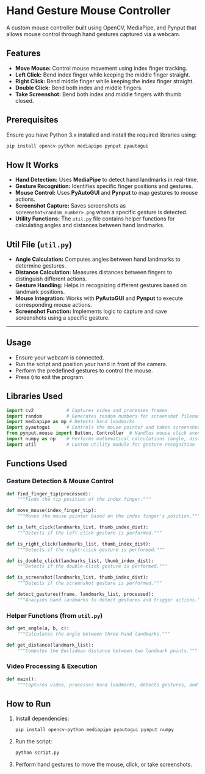 # Hand Gesture Mouse Controller  

A custom mouse controller built using OpenCV, MediaPipe, and Pynput that allows mouse control through hand gestures captured via a webcam.  

## Features  
- **Move Mouse:** Control mouse movement using index finger tracking.  
- **Left Click:** Bend index finger while keeping the middle finger straight.  
- **Right Click:** Bend middle finger while keeping the index finger straight.  
- **Double Click:** Bend both index and middle fingers.  
- **Take Screenshot:** Bend both index and middle fingers with thumb closed.  

## Prerequisites  
Ensure you have Python 3.x installed and install the required libraries using:  

```bash
pip install opencv-python mediapipe pynput pyautogui
```

## How It Works  
- **Hand Detection:** Uses **MediaPipe** to detect hand landmarks in real-time.  
- **Gesture Recognition:** Identifies specific finger positions and gestures.  
- **Mouse Control:** Uses **PyAutoGUI** and **Pynput** to map gestures to mouse actions.  
- **Screenshot Capture:** Saves screenshots as `screenshot<random_number>.png` when a specific gesture is detected.  
- **Utility Functions:** The `util.py` file contains helper functions for calculating angles and distances between hand landmarks.  

## Util File (`util.py`)  
- **Angle Calculation:** Computes angles between hand landmarks to determine gestures.  
- **Distance Calculation:** Measures distances between fingers to distinguish different actions.  
- **Gesture Handling:** Helps in recognizing different gestures based on landmark positions.  
- **Mouse Integration:** Works with **PyAutoGUI** and **Pynput** to execute corresponding mouse actions.  
- **Screenshot Function:** Implements logic to capture and save screenshots using a specific gesture.

---
## Usage
- Ensure your webcam is connected.
- Run the script and position your hand in front of the camera.
- Perform the predefined gestures to control the mouse.
- Press `Q` to exit the program.

## Libraries Used

```python
import cv2            # Captures video and processes frames
import random         # Generates random numbers for screenshot filenames
import mediapipe as mp # Detects hand landmarks
import pyautogui      # Controls the mouse pointer and takes screenshots
from pynput.mouse import Button, Controller  # Handles mouse click events
import numpy as np    # Performs mathematical calculations (angle, distance)
import util           # Custom utility module for gesture recognition
```

## Functions Used

### Gesture Detection & Mouse Control

```python
def find_finger_tip(processed):
    """Finds the tip position of the index finger."""
```

```python
def move_mouse(index_finger_tip):
    """Moves the mouse pointer based on the index finger's position."""
```

```python
def is_left_click(landmarks_list, thumb_index_dist):
    """Detects if the left-click gesture is performed."""
```

```python
def is_right_click(landmarks_list, thumb_index_dist):
    """Detects if the right-click gesture is performed."""
```

```python
def is_double_click(landmarks_list, thumb_index_dist):
    """Detects if the double-click gesture is performed."""
```

```python
def is_screenshot(landmarks_list, thumb_index_dist):
    """Detects if the screenshot gesture is performed."""
```

```python
def detect_gestures(frame, landmarks_list, processed):
    """Analyzes hand landmarks to detect gestures and trigger actions."""
```

### Helper Functions (from `util.py`)

```python
def get_angle(a, b, c):
    """Calculates the angle between three hand landmarks."""
```

```python
def get_distance(landmark_list):
    """Computes the Euclidean distance between two landmark points."""
```

### Video Processing & Execution

```python
def main():
    """Captures video, processes hand landmarks, detects gestures, and displays the frame."""
```

## How to Run

1. Install dependencies:
   ```sh
   pip install opencv-python mediapipe pyautogui pynput numpy
   ```
2. Run the script:
   ```sh
   python script.py
   ```
3. Perform hand gestures to move the mouse, click, or take screenshots.

